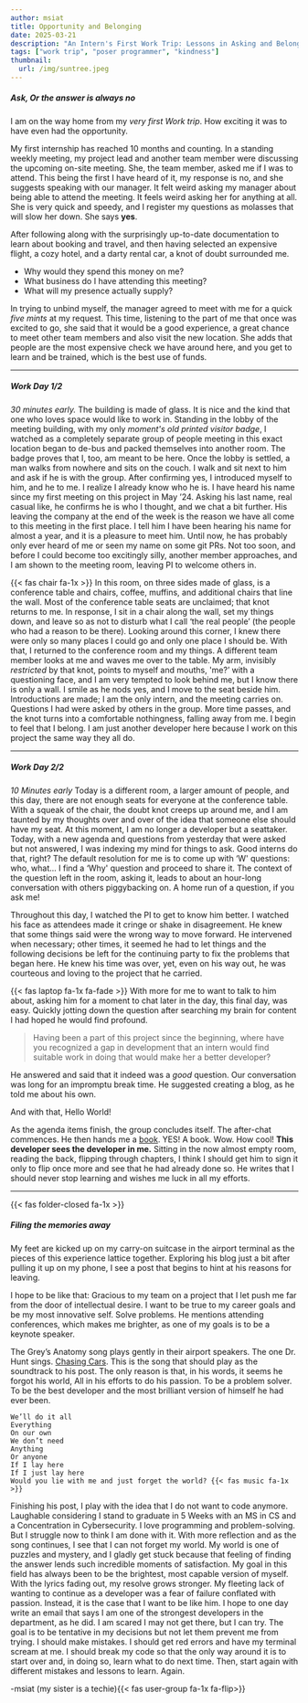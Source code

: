```yaml
---
author: msiat
title: Opportunity and Belonging
date: 2025-03-21
description: "An Intern's First Work Trip: Lessons in Asking and Belonging"
tags: ["work trip", "poser programmer", "kindness"]
thumbnail:
  url: /img/suntree.jpeg
---
```


##### Ask, Or the answer is always no

I am on the way home from my _very first Work trip_.
How exciting it was to have even had the opportunity.

My first internship has reached 10 months and counting.
In a standing weekly meeting, my project lead and another team member were discussing the upcoming on-site meeting. She, the team member, asked me if I was to attend. This being the first I have heard of it, my response is no, and she suggests speaking with our manager.
It felt weird asking my manager about being able to attend the meeting. It feels weird asking her for anything at all. She is very quick and speedy, and I register my questions as molasses that will slow her down. She says **yes**.

After following along with the surprisingly up-to-date documentation to learn about booking and travel, and then having selected an expensive flight, a cozy hotel, and a darty rental car, a knot of doubt surrounded me.

- Why would they spend this money on me?
- What business do I have attending this meeting?
- What will my presence actually supply?

In trying to unbind myself, the manager agreed to meet with me for a quick _five mints_ at my request. This time, listening to the part of me that once was excited to go, she said that it would be a good experience, a great chance to meet other team members and also visit the new location. She adds that people are the most expensive check we have around here, and you get to learn and be trained, which is the best use of funds.

---

##### Work Day 1/2

_30 minutes early._
The building is made of glass. It is nice and the kind that one who loves space would like to work in. Standing in the lobby of the meeting building, with my only _moment's old printed visitor badge_, I watched as a completely separate group of people meeting in this exact location began to de-bus and packed themselves into another room. The badge proves that I, too, am meant to be here. Once the lobby is settled, a man walks from nowhere and sits on the couch. I walk and sit next to him and ask if he is with the group. After confirming yes, I introduced myself to him, and he to me. I realize I already know who he is. I have heard his name since my first meeting on this project in May ’24. Asking his last name, real casual like, he confirms he is who I thought, and we chat a bit further. His leaving the company at the end of the week is the reason we have all come to this meeting in the first place. I tell him I have been hearing his name for almost a year, and it is a pleasure to meet him. Until now, he has probably only ever heard of me or seen my name on some git PRs. Not too soon, and before I could become too excitingly silly, another member approaches, and I am shown to the meeting room, leaving PI to welcome others in.

{{< fas chair fa-1x >}}
In this room, on three sides made of glass, is a conference table and chairs, coffee, muffins, and additional chairs that line the wall. Most of the conference table seats are unclaimed; that knot returns to me. In response, I sit in a chair along the wall, set my things down, and leave so as not to disturb what I call ‘the real people’ (the people who had a reason to be there). Looking around this corner, I knew there were only so many places I could go and only one place I should be. With that, I returned to the conference room and my things. A different team member looks at me and waves me over to the table. My arm, invisibly _restricted_ by that knot, points to myself and mouths, 'me?’ with a questioning face, and I am very tempted to look behind me, but I know there is only a wall. I smile as he nods yes, and I move to the seat beside him. Introductions are made; I am the only intern, and the meeting carries on. Questions I had were asked by others in the group. More time passes, and the knot turns into a comfortable nothingness, falling away from me. I begin to feel that I belong. I am just another developer here because I work on this project the same way they all do.

---

##### Work Day 2/2

_10 Minutes early_ Today is a different room, a larger amount of people, and this day, there are not enough seats for everyone at the conference table. With a squeak of the chair, the doubt knot creeps up around me, and I am taunted by my thoughts over and over of the idea that someone else should have my seat. At this moment, I am no longer a developer but a seattaker. Today, with a new agenda and questions from yesterday that were asked but not answered, I was indexing my mind for things to ask. Good interns do that, right? The default resolution for me is to come up with ‘W' questions: who, what... I find a ‘Why' question and proceed to share it. The context of the question left in the room, asking it, leads to about an hour-long conversation with others piggybacking on. A home run of a question, if you ask me!

Throughout this day, I watched the PI to get to know him better. I watched his face as attendees made it cringe or shake in disagreement. He knew that some things said were the wrong way to move forward. He intervened when necessary; other times, it seemed he had to let things and the following decisions be left for the continuing party to fix the problems that began here. He knew his time was over, yet, even on his way out, he was courteous and loving to the project that he carried.

{{< fas laptop fa-1x fa-fade >}} With more for me to want to talk to him about, asking him for a moment to chat later in the day, this final day, was easy. Quickly jotting down the question after searching my brain for content I had hoped he would find profound.

> Having been a part of this project since the beginning, where have you recognized a gap in development that an intern would find suitable work in doing that would make her a better developer?

He answered and said that it indeed was a _good_ question. Our conversation was long for an impromptu break time. He suggested creating a blog, as he told me about his own.

And with that, Hello World!

As the agenda items finish, the group concludes itself. The after-chat commences. He then hands me a [book](https://www.barnesandnoble.com/w/probabilistic-data-structures-and-algorithms-for-big-data-applications-andrii-gakhov/1130581752;jsessionid=14180ADC862FAF9487553ABB83F8BFCF.prodny_store02-atgap13?ean=9783748190486). YES! A book. Wow. How cool! **This developer sees the developer in me.** Sitting in the now almost empty room, reading the back, flipping through chapters, I think I should get him to sign it only to flip once more and see that he had already done so. He writes that I should never stop learning and wishes me luck in all my efforts.

---

{{< fas folder-closed fa-1x >}}

##### Filing the memories away

My feet are kicked up on my carry-on suitcase in the airport terminal as the pieces of this experience lattice together. Exploring his blog just a bit after pulling it up on my phone, I see a post that begins to hint at his reasons for leaving.

I hope to be like that: Gracious to my team on a project that I let push me far from the door of intellectual desire. I want to be true to my career goals and be my most innovative self. Solve problems. He mentions attending conferences, which makes me brighter, as one of my goals is to be a keynote speaker.

The Grey’s Anatomy song plays gently in their airport speakers. The one Dr. Hunt sings. [Chasing Cars](https://genius.com/Snow-patrol-chasing-cars-lyrics). This is the song that should play as the soundtrack to his post. The only reason is that, in his words, it seems he forgot his world, All in his efforts to do his passion. To be a problem solver. To be the best developer and the most brilliant version of himself he had ever been.

```
We’ll do it all
Everything
On our own
We don’t need
Anything
Or anyone
If I lay here
If I just lay here
Would you lie with me and just forget the world? {{< fas music fa-1x >}}
```

Finishing his post, I play with the idea that I do not want to code anymore. Laughable considering I stand to graduate in 5 Weeks with an MS in CS and a Concentration in Cybersecurity. I love programming and problem-solving. But I struggle now to think I am done with it. With more reflection and as the song continues, I see that I can not forget my world. My world is one of puzzles and mystery, and I gladly get stuck because that feeling of finding the answer lends such incredible moments of satisfaction. My goal in this field has always been to be the brightest, most capable version of myself. With the lyrics fading out, my resolve grows stronger. My fleeting lack of wanting to continue as a developer was a fear of failure conflated with passion. Instead, it is the case that I want to be like him. I hope to one day write an email that says I am one of the strongest developers in the department, as he did. I am scared I may not get there, but I can try. The goal is to be tentative in my decisions but not let them prevent me from trying. I should make mistakes. I should get red errors and have my terminal scream at me. I should break my code so that the only way around it is to start over and, in doing so, learn what to do next time. Then, start again with different mistakes and lessons to learn. Again.

-msiat (my sister is a techie){{< fas user-group fa-1x fa-flip>}}

